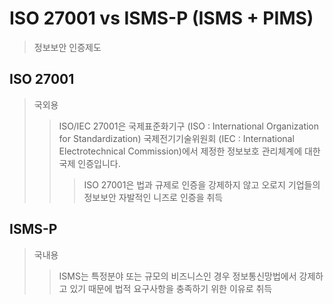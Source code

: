 # ISO 27001 vs ISMS-P (ISMS + PIMS)

> 정보보안 인증제도

## ISO 27001

> 국외용
>
> > ISO/IEC 27001은 국제표준화기구 (ISO : International Organization for Standardization) 국제전기기술위원회 (IEC : International Electrotechnical Commission)에서 제정한 정보보호 관리체계에 대한 국제 인증입니다.
> >
> > > ISO 27001은 법과 규제로 인증을 강제하지 않고 오로지 기업들의 정보보안 자발적인 니즈로 인증을 취득

## ISMS-P

> 국내용
>
> > ISMS는 특정분야 또는 규모의 비즈니스인 경우 정보통신망법에서 강제하고 있기 때문에 법적 요구사항을 충족하기 위한 이유로 취득
